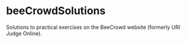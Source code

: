 # beeCrowdSolutions
Solutions to practical exercises on the BeeCrowd website (formerly URI Judge Online).
